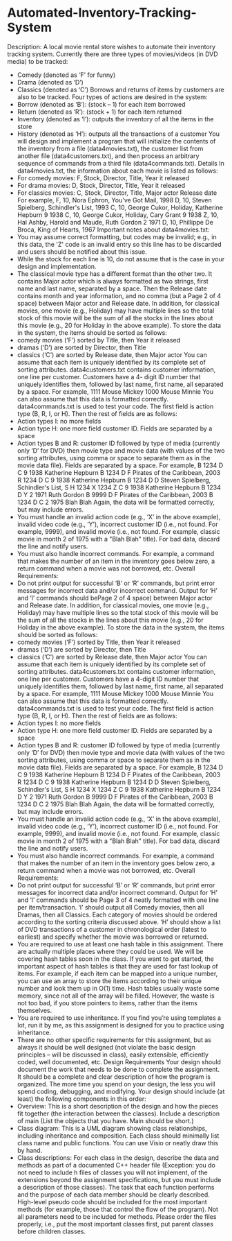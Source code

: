 # Automated-Inventory-Tracking-System
Description:
A local movie rental store wishes to automate their inventory tracking system. Currently there are three types of movies/videos (in DVD media) to be tracked:
- Comedy (denoted as ‘F’ for funny)
- Drama (denoted as ‘D’)
- Classics (denoted as ‘C’)
Borrows and returns of items by customers are also to be tracked. Four types of actions are desired in the system:
- Borrow (denoted as ‘B’): (stock – 1) for each item borrowed
- Return (denoted as ‘R’): (stock + 1) for each item returned
- Inventory (denoted as ‘I’): outputs the inventory of all the items in the store
- History (denoted as ‘H’): outputs all the transactions of a customer
You will design and implement a program that will initialize the contents of the inventory from a file (data4movies.txt), the customer list from another file (data4customers.txt), and then process an arbitrary sequence of commands from a third file (data4commands.txt).
Details
In data4movies.txt, the information about each movie is listed as follows:
- For comedy movies: F, Stock, Director, Title, Year it released
- For drama movies: D, Stock, Director, Title, Year it released
- For classics movies: C, Stock, Director, Title, Major actor Release date
For example,
F, 10, Nora Ephron, You've Got Mail, 1998
D, 10, Steven Spielberg, Schindler's List, 1993
C, 10, George Cukor, Holiday, Katherine Hepburn 9 1938
C, 10, George Cukor, Holiday, Cary Grant 9 1938
Z, 10, Hal Ashby, Harold and Maude, Ruth Gordon 2 1971
D, 10, Phillippe De Broca, King of Hearts, 1967
Important notes about data4movies.txt:
- You may assume correct formatting, but codes may be invalid; e.g., in this data, the 'Z' code is an invalid entry so this line has to be discarded and users should be notified about this issue.
- While the stock for each line is 10, do not assume that is the case in your design and implementation.
- The classical movie type has a different format than the other two. It contains Major
actor which is always formatted as two strings, first name and last name, separated by a
space. Then the Release date contains month and year information, and no comma (but a
Page 2 of 4
space) between Major actor and Release date. In addition, for classical movies, one
movie (e.g., Holiday) may have multiple lines so the total stock of this movie will be the
sum of all the stocks in the lines about this movie (e.g., 20 for Holiday in the above
example).
To store the data in the system, the items should be sorted as follows:
- comedy movies (‘F’) sorted by Title, then Year it released
- dramas (‘D’) are sorted by Director, then Title
- classics (‘C’) are sorted by Release date, then Major actor
You can assume that each item is uniquely identified by its complete set of sorting attributes.
data4customers.txt contains customer information, one line per customer. Customers have a 4-
digit ID number that uniquely identifies them, followed by last name, first name, all separated by
a space. For example,
1111 Mouse Mickey
1000 Mouse Minnie
You can also assume that this data is formatted correctly.
data4commands.txt is used to test your code. The first field is action type (B, R, I, or H). Then
the rest of fields are as follows:
- Action types I: no more fields
- Action type H: one more field customer ID. Fields are separated by a space
- Action types B and R: customer ID followed by type of media (currently only ‘D’ for DVD) then movie type and movie data (with values of the two sorting attributes, 
using comma or space to separate them as in the movie data file). Fields are separated by a space.
For example,
B 1234 D C 9 1938 Katherine Hepburn
B 1234 D F Pirates of the Caribbean, 2003
R 1234 D C 9 1938 Katherine Hepburn
B 1234 D D Steven Spielberg, Schindler's List,
S
H 1234
X 1234 Z C 9 1938 Katherine Hepburn
B 1234 D Y 2 1971 Ruth Gordon
B 9999 D F Pirates of the Caribbean, 2003
B 1234 D C 2 1975 Blah Blah
Again, the data will be formatted correctly, but may include errors.
- You must handle an invalid action code (e.g., ‘X’ in the above example), invalid video code (e.g., ‘Y’), incorrect customer ID (i.e., not found. For example, 9999), and invalid
movie (i.e., not found. For example, classic movie in month 2 of 1975 with a "Blah Blah" title). For bad data, discard the line and notify users.
- You must also handle incorrect commands. For example, a command that makes the number of an item in the inventory goes below zero,
a return command when a movie was not borrowed, etc.
Overall Requirements:
- Do not print output for successful ‘B’ or ‘R’ commands, but print error messages for incorrect data and/or incorrect command. Output for ‘H’ and ‘I’ commands should bePage 2 of 4
space) between Major actor and Release date. In addition, for classical movies, one movie (e.g., Holiday) may have multiple lines so the total stock of this movie will be the
sum of all the stocks in the lines about this movie (e.g., 20 for Holiday in the above example).
To store the data in the system, the items should be sorted as follows:
- comedy movies (‘F’) sorted by Title, then Year it released
- dramas (‘D’) are sorted by Director, then Title
- classics (‘C’) are sorted by Release date, then Major actor
You can assume that each item is uniquely identified by its complete set of sorting attributes.
data4customers.txt contains customer information, one line per customer. Customers have a 4-digit ID number that uniquely identifies them,
followed by last name, first name, all separated by a space. For example,
1111 Mouse Mickey
1000 Mouse Minnie
You can also assume that this data is formatted correctly.
data4commands.txt is used to test your code. The first field is action type (B, R, I, or H). Then
the rest of fields are as follows:
- Action types I: no more fields
- Action type H: one more field customer ID. Fields are separated by a space
- Action types B and R: customer ID followed by type of media (currently only ‘D’ for
DVD) then movie type and movie data (with values of the two sorting attributes, using
comma or space to separate them as in the movie data file). Fields are separated by a
space.
For example,
B 1234 D C 9 1938 Katherine Hepburn
B 1234 D F Pirates of the Caribbean, 2003
R 1234 D C 9 1938 Katherine Hepburn
B 1234 D D Steven Spielberg, Schindler's List,
S
H 1234
X 1234 Z C 9 1938 Katherine Hepburn
B 1234 D Y 2 1971 Ruth Gordon
B 9999 D F Pirates of the Caribbean, 2003
B 1234 D C 2 1975 Blah Blah
Again, the data will be formatted correctly, but may include errors.
- You must handle an invalid action code (e.g., ‘X’ in the above example), invalid video
code (e.g., ‘Y’), incorrect customer ID (i.e., not found. For example, 9999), and invalid
movie (i.e., not found. For example, classic movie in month 2 of 1975 with a "Blah Blah"
title). For bad data, discard the line and notify users.
- You must also handle incorrect commands. For example, a command that makes the
number of an item in the inventory goes below zero, a return command when a movie
was not borrowed, etc.
Overall Requirements:
- Do not print output for successful ‘B’ or ‘R’ commands, but print error messages for
incorrect data and/or incorrect command. Output for ‘H’ and ‘I’ commands should be
Page 3 of 4
neatly formatted with one line per item/transaction. ‘I’ should output all Comedy movies,
then all Dramas, then all Classics. Each category of movies should be ordered according
to the sorting criteria discussed above. ‘H’ should show a list of DVD transactions of a
customer in chronological order (latest to earliest) and specify whether the movie was
borrowed or returned.
- You are required to use at least one hash table in this assignment. There are actually
multiple places where they could be used. We will be covering hash tables soon in the
class. If you want to get started, the important aspect of hash tables is that they are used
for fast lookup of items. For example, if each item can be mapped into a unique number,
you can use an array to store the items according to their unique number and look them
up in O(1) time. Hash tables usually waste some memory, since not all of the array will
be filled. However, the waste is not too bad, if you store pointers to items, rather than the
items themselves.
- You are required to use inheritance. If you find you’re using templates a lot, run it by me,
as this assignment is designed for you to practice using inheritance.
- There are no other specific requirements for this assignment, but as always it should be
well designed (not violate the basic design principles – will be discussed in class), easily
extensible, efficiently coded, well documented, etc.
Design Requirements
Your design should document the work that needs to be done to complete the assignment. It
should be a complete and clear description of how the program is organized. The more time you
spend on your design, the less you will spend coding, debugging, and modifying.
Your design should include (at least) the following components in this order:
- Overview: This is a short description of the design and how the pieces fit together (the
interaction between the classes). Include a description of main (List the objects that you
have. Main should be short.)
- Class diagram: This is a UML diagram showing class relationships, including
inheritance and composition. Each class should minimally list class name and public
functions. You can use Visio or neatly draw this by hand.
- Class descriptions: For each class in the design, describe the data and methods as part of
a documented C++ header file (Exception: you do not need to include h files of classes
you will not implement, of the extensions beyond the assignment specifications, but you
must include a description of those classes). The task that each function performs and the
purpose of each data member should be clearly described. High-level pseudo code should
be included for the most important methods (for example, those that control the flow of
the program). Not all parameters need to be included for methods. Please order the files
properly, i.e., put the most important classes first, put parent classes before children
classes.
